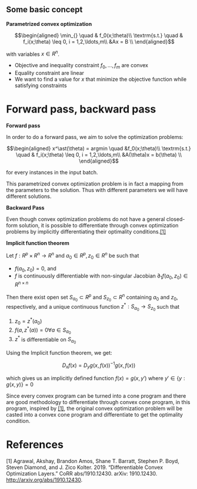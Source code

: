## Some basic concept

**Parametrized convex optimization**

$$\begin{aligned}
\min_{} \quad & f_0(x;\theta)\\
\textrm{s.t.} \quad & f_i(x;\theta) \leq 0, i = 1,2,\ldots,m\\
  &Ax = B    \\
\end{aligned}$$

with variables $x \in R^n$. 

- Objective and inequality constraint $f_0,\ldots,f_m$ are convex
- Equality constraint are linear
- We want to find a value for $x$ that minimize the objective function while satisfying constraints

# Forward pass, backward pass

**Forward pass**

In order to do a forward pass, we aim to solve the optimization problems:

$$\begin{aligned}
x^\ast(\theta) = argmin \quad &f_0(x;\theta)\\
\textrm{s.t.} \quad & f_i(x;\theta) \leq 0, i = 1,2,\ldots,m\\
  &A(\theta)x = b(\theta)    \\
\end{aligned}$$ 

for every instances in the input batch. 

This parametrized convex optimization problem is in fact a mapping from the parameters to the solution. Thus with different parameters we will have different solutions.

**Backward Pass**

Even though convex optimization problems do not have a general closed-form solution, it is possible to differentiate through convex optimization problems by implicitly differentiating their optimality conditions.[[1]](#1) 

**Implicit function theorem**

Let $f: R^p \times R^n \to R^n$ and $a_0 \in R^p,z_0 \in R^n$ be such that

- $f(a_0,z_0) = 0$, and
- $f$ is continuously differentiable with non-singular Jacobian $\partial_1 f(a_0,z_0) \in R^{n \times n}$

Then there exist open set $S_{a_0} \subset R^p$ and $S_{z_0} \subset R^n$ containing $a_0$ and $z_0$, respectively, and a unique continuous function $z^\ast:S_{a_0} \to S_{z_0}$ such that

1. $z_0 = z^\ast(a_0)$
2. $f(a,z^\ast(a)) = 0 \forall a \in S_{a_0}$
3. $z^\ast$ is differentiable on $S_{a_0}$

Using the Implicit function theorem, we get:

$$D_x f(x) = D_y g(x,f(x))^{-1}g(x,f(x))$$

which gives us an implicitly defined function $f(x) = g(x,y')$ where $y' \in \{y: g(x,y)\} = 0$

Since every convex program can be turned into a cone program and there are good methodology to differentiate through convex cone program, in this program, inspired by [[1]](#1), the original convex optimization problem will be casted into a convex cone program and differentiate to get the optimality condition. 

# References

<a id="1">[1]</a> Agrawal, Akshay, Brandon Amos, Shane T. Barratt, Stephen P. Boyd, Steven Diamond, and J. Zico Kolter. 2019. “Differentiable Convex Optimization Layers.” CoRR abs/1910.12430. arXiv: 1910.12430. http://arxiv.org/abs/1910.12430.







## 
